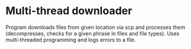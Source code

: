 # Multi-thread downloader
Program downloads files from given location via scp and processes them (decompresses, checks for a given phrase in files and file types). Uses multi-threaded programming and logs errors to a file.
